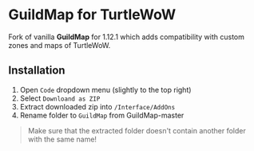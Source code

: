 # GuildMap for TurtleWoW

Fork of vanilla **GuildMap** for 1.12.1 which adds compatibility with custom zones and maps of TurtleWoW.

## Installation

1. Open `Code` dropdown menu (slightly to the top right)
1. Select `Downloand as ZIP`
1. Extract downloaded zip into `/Interface/AddOns`
1. Rename folder to `GuildMap` from GuildMap-master

> Make sure that the extracted folder doesn't contain another folder with the same name!

